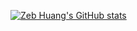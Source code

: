 [![Zeb Huang's GitHub stats](https://github-readme-stats.vercel.app/api?username=zebhuang&show_icons=true&hide_border=true)](https://github.com/anuraghazra/github-readme-stats)
